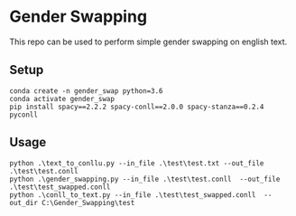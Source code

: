 # Gender Swapping
This repo can be used to perform simple gender swapping on english text. 

## Setup
```
conda create -n gender_swap python=3.6
conda activate gender_swap
pip install spacy==2.2.2 spacy-conll==2.0.0 spacy-stanza==0.2.4 pyconll

```
## Usage
```
python .\text_to_conllu.py --in_file .\test\test.txt --out_file .\test\test.conll 
python .\gender_swapping.py --in_file .\test\test.conll  --out_file .\test\test_swapped.conll
python .\conll_to_text.py --in_file .\test\test_swapped.conll  --out_dir C:\Gender_Swapping\test   

```
